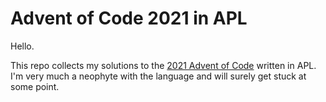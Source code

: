 # Advent of Code 2021 in APL

Hello.

This repo collects my solutions to the [2021 Advent of Code](https://adventofcode.com/2021) written in APL. I'm very much a neophyte with the language and will surely get stuck at some point.
